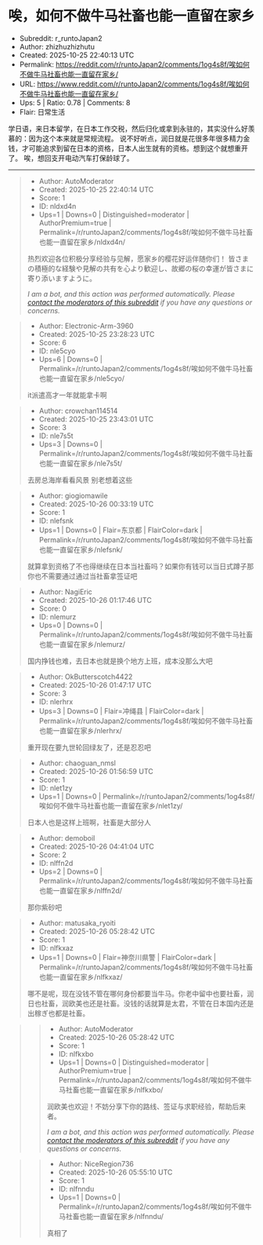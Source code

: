 # 唉，如何不做牛马社畜也能一直留在家乡

- Subreddit: r_runtoJapan2
- Author: zhizhuzhizhutu
- Created: 2025-10-25 22:40:13 UTC
- Permalink: https://reddit.com/r/runtoJapan2/comments/1og4s8f/唉如何不做牛马社畜也能一直留在家乡/
- URL: https://www.reddit.com/r/runtoJapan2/comments/1og4s8f/唉如何不做牛马社畜也能一直留在家乡/
- Ups: 5 | Ratio: 0.78 | Comments: 8
- Flair: 日常生活


学日语，来日本留学，在日本工作交税，然后归化或拿到永驻的，其实没什么好羡慕的：因为这个本来就是常规流程。
说不好听点，润日就是花很多年很多精力金钱，才可能追求到留在日本的资格，日本人出生就有的资格。想到这个就想重开了。
唉，想回支开电动汽车打保龄球了。


---

> - Author: AutoModerator
> - Created: 2025-10-25 22:40:14 UTC
> - Score: 1
> - ID: nldxd4n
> - Ups=1 | Downs=0 | Distinguished=moderator | AuthorPremium=true | Permalink=/r/runtoJapan2/comments/1og4s8f/唉如何不做牛马社畜也能一直留在家乡/nldxd4n/
>
> 热烈欢迎各位积极分享经验与见解，愿家乡的樱花好运伴随你们！
> 皆さまの積極的な経験や見解の共有を心より歓迎し、故郷の桜の幸運が皆さまに寄り添いますように。
> 
> *I am a bot, and this action was performed automatically. Please [contact the moderators of this subreddit](/message/compose/?to=/r/runtoJapan2) if you have any questions or concerns.*

> - Author: Electronic-Arm-3960
> - Created: 2025-10-25 23:28:23 UTC
> - Score: 6
> - ID: nle5cyo
> - Ups=6 | Downs=0 | Permalink=/r/runtoJapan2/comments/1og4s8f/唉如何不做牛马社畜也能一直留在家乡/nle5cyo/
>
> it派遣高才一年就能拿卡啊

> - Author: crowchan114514
> - Created: 2025-10-25 23:43:01 UTC
> - Score: 3
> - ID: nle7s5t
> - Ups=3 | Downs=0 | Permalink=/r/runtoJapan2/comments/1og4s8f/唉如何不做牛马社畜也能一直留在家乡/nle7s5t/
>
> 去房总海岸看看风景 别老想着这些

> - Author: giogiomawile
> - Created: 2025-10-26 00:33:19 UTC
> - Score: 1
> - ID: nlefsnk
> - Ups=1 | Downs=0 | Flair=东京都 | FlairColor=dark | Permalink=/r/runtoJapan2/comments/1og4s8f/唉如何不做牛马社畜也能一直留在家乡/nlefsnk/
>
> 就算拿到资格了不也得继续在日本当社畜吗？如果你有钱可以当日式蹲子那你也不需要通过通过当社畜拿签证吧

> - Author: NagiEric
> - Created: 2025-10-26 01:17:46 UTC
> - Score: 0
> - ID: nlemurz
> - Ups=0 | Downs=0 | Permalink=/r/runtoJapan2/comments/1og4s8f/唉如何不做牛马社畜也能一直留在家乡/nlemurz/
>
> 国内挣钱也难，去日本也就是换个地方上班，成本没那么大吧

> - Author: OkButterscotch4422
> - Created: 2025-10-26 01:47:17 UTC
> - Score: 3
> - ID: nlerhrx
> - Ups=3 | Downs=0 | Flair=冲绳县 | FlairColor=dark | Permalink=/r/runtoJapan2/comments/1og4s8f/唉如何不做牛马社畜也能一直留在家乡/nlerhrx/
>
> 重开现在要九世轮回绿友了，还是忍忍吧

> - Author: chaoguan_nmsl
> - Created: 2025-10-26 01:56:59 UTC
> - Score: 1
> - ID: nlet1zy
> - Ups=1 | Downs=0 | Permalink=/r/runtoJapan2/comments/1og4s8f/唉如何不做牛马社畜也能一直留在家乡/nlet1zy/
>
> 日本人也是这样上班啊，社畜是大部分人

> - Author: demoboil
> - Created: 2025-10-26 04:41:04 UTC
> - Score: 2
> - ID: nlffn2d
> - Ups=2 | Downs=0 | Permalink=/r/runtoJapan2/comments/1og4s8f/唉如何不做牛马社畜也能一直留在家乡/nlffn2d/
>
> 那你紫砂吧

> - Author: matusaka_ryoiti
> - Created: 2025-10-26 05:28:42 UTC
> - Score: 1
> - ID: nlfkxaz
> - Ups=1 | Downs=0 | Flair=神奈川県警 | FlairColor=dark | Permalink=/r/runtoJapan2/comments/1og4s8f/唉如何不做牛马社畜也能一直留在家乡/nlfkxaz/
>
> 哪不是呢，现在没钱不管在哪何身份都要当牛马。你老中留中也要社畜，润日也社畜，润欧美也还是社畜。没钱的话就算是太君，不管在日本国内还是出稼ぎ也都是社畜。

>> - Author: AutoModerator
>> - Created: 2025-10-26 05:28:42 UTC
>> - Score: 1
>> - ID: nlfkxbo
>> - Ups=1 | Downs=0 | Distinguished=moderator | AuthorPremium=true | Permalink=/r/runtoJapan2/comments/1og4s8f/唉如何不做牛马社畜也能一直留在家乡/nlfkxbo/
>>
>> 润欧美也欢迎！不妨分享下你的路线、签证与求职经验，帮助后来者。
>> 
>> 
>> *I am a bot, and this action was performed automatically. Please [contact the moderators of this subreddit](/message/compose/?to=/r/runtoJapan2) if you have any questions or concerns.*

>> - Author: NiceRegion736
>> - Created: 2025-10-26 05:55:10 UTC
>> - Score: 1
>> - ID: nlfnndu
>> - Ups=1 | Downs=0 | Permalink=/r/runtoJapan2/comments/1og4s8f/唉如何不做牛马社畜也能一直留在家乡/nlfnndu/
>>
>> 真相了
